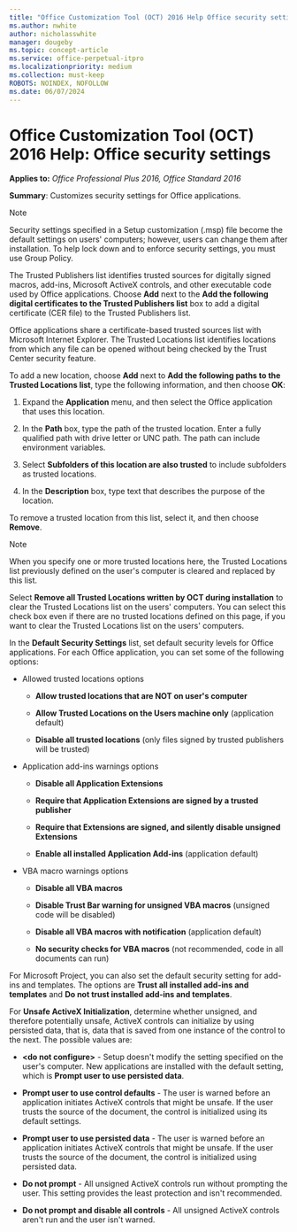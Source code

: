 ```yaml
---
title: "Office Customization Tool (OCT) 2016 Help Office security settings"
ms.author: nwhite
author: nicholasswhite
manager: dougeby
ms.topic: concept-article
ms.service: office-perpetual-itpro
ms.localizationpriority: medium
ms.collection: must-keep
ROBOTS: NOINDEX, NOFOLLOW
ms.date: 06/07/2024
---
```


# Office Customization Tool (OCT) 2016 Help: Office security settings

**Applies to:** *Office Professional Plus 2016, Office Standard 2016*

**Summary**: Customizes security settings for Office applications.
  
> [!NOTE]
> Security settings specified in a Setup customization (.msp) file become the default settings on users' computers; however, users can change them after installation. To help lock down and to enforce security settings, you must use Group Policy.
  
The Trusted Publishers list identifies trusted sources for digitally signed macros, add-ins, Microsoft ActiveX controls, and other executable code used by Office applications. Choose **Add** next to the **Add the following digital certificates to the Trusted Publishers list** box to add a digital certificate (CER file) to the Trusted Publishers list.
  
Office applications share a certificate-based trusted sources list with Microsoft Internet Explorer. The Trusted Locations list identifies locations from which any file can be opened without being checked by the Trust Center security feature.
  
To add a new location, choose **Add** next to **Add the following paths to the Trusted Locations list**, type the following information, and then choose **OK**:
  
1. Expand the **Application** menu, and then select the Office application that uses this location.
  
2. In the **Path** box, type the path of the trusted location. Enter a fully qualified path with drive letter or UNC path. The path can include environment variables.
  
3. Select **Subfolders of this location are also trusted** to include subfolders as trusted locations.
  
4. In the **Description** box, type text that describes the purpose of the location.
  
To remove a trusted location from this list, select it, and then choose **Remove**.
  
> [!NOTE]
> When you specify one or more trusted locations here, the Trusted Locations list previously defined on the user's computer is cleared and replaced by this list.
  
Select **Remove all Trusted Locations written by OCT during installation** to clear the Trusted Locations list on the users' computers. You can select this check box even if there are no trusted locations defined on this page, if you want to clear the Trusted Locations list on the users' computers.
  
In the **Default Security Settings** list, set default security levels for Office applications. For each Office application, you can set some of the following options:
  
- Allowed trusted locations options
  
  - **Allow trusted locations that are NOT on user's computer**
  
  - **Allow Trusted Locations on the Users machine only** (application default)
  
  - **Disable all trusted locations** (only files signed by trusted publishers will be trusted)
  
- Application add-ins warnings options
  
  - **Disable all Application Extensions**
  
  - **Require that Application Extensions are signed by a trusted publisher**
  
  - **Require that Extensions are signed, and silently disable unsigned Extensions**
  
  - **Enable all installed Application Add-ins** (application default)
  
- VBA macro warnings options
  
  - **Disable all VBA macros**
  
  - **Disable Trust Bar warning for unsigned VBA macros** (unsigned code will be disabled)
  
  - **Disable all VBA macros with notification** (application default)
  
  - **No security checks for VBA macros** (not recommended, code in all documents can run)
  
For Microsoft Project, you can also set the default security setting for add-ins and templates. The options are **Trust all installed add-ins and templates** and **Do not trust installed add-ins and templates**.
  
For **Unsafe ActiveX Initialization**, determine whether unsigned, and therefore potentially unsafe, ActiveX controls can initialize by using persisted data, that is, data that is saved from one instance of the control to the next. The possible values are:
  
- **\<do not configure\>** - Setup doesn't modify the setting specified on the user's computer. New applications are installed with the default setting, which is **Prompt user to use persisted data**.
  
- **Prompt user to use control defaults** - The user is warned before an application initiates ActiveX controls that might be unsafe. If the user trusts the source of the document, the control is initialized using its default settings.
  
- **Prompt user to use persisted data** - The user is warned before an application initiates ActiveX controls that might be unsafe. If the user trusts the source of the document, the control is initialized using persisted data.
  
- **Do not prompt** - All unsigned ActiveX controls run without prompting the user. This setting provides the least protection and isn't recommended.
  
- **Do not prompt and disable all controls** - All unsigned ActiveX controls aren't run and the user isn't warned.